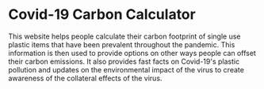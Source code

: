 # Covid-19 Carbon Calculator
This website helps people calculate their carbon footprint of single use plastic items that have been prevalent throughout the pandemic. This information is then used to provide options on other ways people can offset their carbon emissions. It also provides fast facts on Covid-19's plastic pollution and updates on the environmental impact of the virus to create awareness of the collateral effects of the virus.



